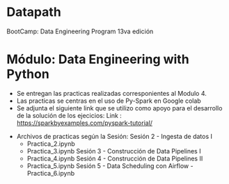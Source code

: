 # Datapath
BootCamp: Data Engineering Program 13va edición

#  Módulo: Data Engineering with Python

- Se entregan las practicas realizadas corresponientes al Modulo 4.
- Las practicas se centras en el uso de Py-Spark en Google colab
- Se adjunta el siguiente link que se utilizo como apoyo para el desarrollo de la solución de los ejecicios:
Link : https://sparkbyexamples.com/pyspark-tutorial/


* Archivos de practicas según la Sesión:
Sesión 2 - Ingesta de datos I
	- Practica_2.ipynb
	- Practica_3.ipynb
Sesión 3 - Construcción de Data Pipelines I
	- Practica_4.ipynb
Sesión 4 - Construcción de Data Pipelines II
	- Practica_5.ipynb
Sesión 5 - Data Scheduling con Airflow
	-Practica_6.ipynb
	
	